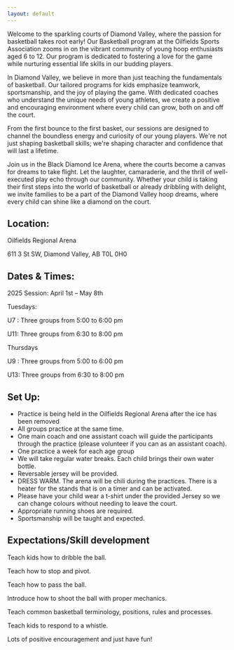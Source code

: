 ```yaml
---
layout: default
---
```


Welcome to the sparkling courts of Diamond Valley, where the passion for basketball takes root early! Our Basketball program at the Oilfields Sports Association zooms in on the vibrant community of young hoop enthusiasts aged 6 to 12. Our program is dedicated to fostering a love for the game while nurturing essential life skills in our budding players.

In Diamond Valley, we believe in more than just teaching the fundamentals of basketball. Our tailored programs for kids emphasize teamwork, sportsmanship, and the joy of playing the game. With dedicated coaches who understand the unique needs of young athletes, we create a positive and encouraging environment where every child can grow, both on and off the court.

From the first bounce to the first basket, our sessions are designed to channel the boundless energy and curiosity of our young players. We're not just shaping basketball skills; we're shaping character and confidence that will last a lifetime.

Join us in the Black Diamond Ice Arena, where the courts become a canvas for dreams to take flight. Let the laughter, camaraderie, and the thrill of well-executed play echo through our community. Whether your child is taking their first steps into the world of basketball or already dribbling with delight, we invite families to be a part of the Diamond Valley hoop dreams, where every child can shine like a diamond on the court.

## Location:

Oilfields Regional Arena

611 3 St SW, Diamond Valley, AB T0L 0H0

## Dates & Times:

2025 Session: April 1st – May 8th

Tuesdays:

U7 : Three groups from 5:00 to 6:00 pm

U11: Three groups from 6:30 to 8:00 pm

Thursdays

U9 : Three groups from 5:00 to 6:00 pm

U13: Three groups from 6:30 to 8:00 pm

## Set Up:

- Practice is being held in the Oilfields Regional Arena after the ice has been removed
- All groups practice at the same time.
- One main coach and one assistant coach will guide the participants through the practice (please volunteer if you can as an assistant coach).
- One practice a week for each age group
- We will take regular water breaks. Each child brings their own water bottle.
- Reversable jersey will be provided.  
- DRESS WARM. The arena will be chili during the practices. There is a heater for the stands that is on a timer and can be activated.
- Please have your child wear a t-shirt under the provided Jersey so we can change colours without needing to leave the court.
- Appropriate running shoes are required.
- Sportsmanship will be taught and expected.

## Expectations/Skill development

Teach kids how to dribble the ball.

Teach how to stop and pivot.

Teach how to pass the ball.

Introduce how to shoot the ball with proper mechanics.

Teach common basketball terminology, positions, rules and processes.

Teach kids to respond to a whistle.

Lots of positive encouragement and just have fun!
